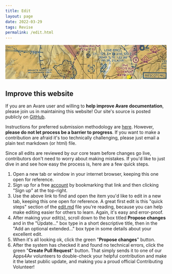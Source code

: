 ```yaml
---
title: Edit
layout: page
date: 2022-03-29
tags: Revise
permalink: /edit.html
---
```

<img src="images/apps4av-header.jpg" style="width: 100;">

## Improve this website

If you are an Avare user and willing to **help improve Avare
documentation**, please join us in maintaining this website! Our
site's source is posted publicly on
[GitHub](https://github.com/avare-docs/avare-docs.github.io).

Instructions for preferred submission methodology are
[here](https://github.com/avare-docs/avare-docs.github.io).  However,
**please do not let process be a barrier to progress**.  If you want
to make a contribution are afraid it's too technically challenging, please
just email a plain text markdown (or html) file.

Since all edits are reviewed by our core team before changes go live,
contributors don't need to worry about making mistakes. If you'd like
to just dive in and see how easy the process is, here are a few quick steps.
1. Open a new tab or window in your internet browser, keeping this one open for reference.
2. Sign up for a free [account](https://github.com/avare-docs.github.io) by bookmarking that link and then clicking "Sign up" at the top-right.
3. Use the above link to find and open the item you'd like to edit in a new tab, keeping this one open for reference. A great first edit is this "quick steps" section of the [edit.md](https://github.com/avare-docs/avare-docs.github.io/blob/main/edit.md) file you're reading, because you can help make editing easier for others to learn. Again, it's easy and error-proof.
4. After making your edit(s), scroll down to the box titled **Propose changes** and in the "Update..." box type in a short descriptive title, then in the "Add an optional extended..." box type in some details about your excellent edit.
5. When it's all looking ok, click the green "**Propose changes**" button.
6. After the system has checked it and found no technical errors, click the green "**Create Pull Request**" button. That simply sends it to one of our Apps4Av volunteers to double-check your helpful contribution and make it the latest public update, and making you a proud official Contributing Volunteer!
